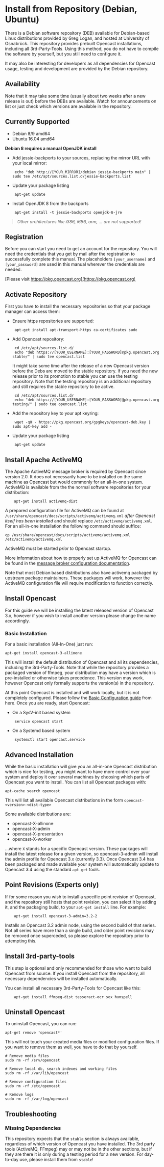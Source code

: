 Install from Repository (Debian, Ubuntu)
===========================================================================

There is a Debian software repository (DEB) available for Debian-based Linux distributions provided by Greg Logan, and hosted
at University of Osnabrück. This repository provides prebuilt Opencast installations, including all 3rd-Party-Tools.
Using this method, you do not have to compile the software by yourself, but you still need to configure it.

It may also be interesting for developers as all dependencies for Opencast usage, testing and development are provided
by the Debian repository.


Availability
------------

Note that it may take some time (usually about two weeks after a new release is out) before the DEBs are available.
Watch for announcements on list or just check which versions are available in the repository.


Currently Supported
-------------------

 - Debian 8/9 amd64
 - Ubuntu 16.04 amd64


**Debian 8 requires a manual OpenJDK install**

 - Add jessie-backports to your sources, replacing the mirror URL with your local mirror:

        echo "deb http://[YOUR_MIRROR]/debian jessie-backports main" | sudo tee /etc/apt/sources.list.d/jessie-backports.list

 - Update your package listing

        apt-get update

 - Install OpenJDK 8 from the backports

        apt-get install -t jessie-backports openjdk-8-jre

> *Other architectures like i386, i686, arm, … are not supported!*


Registration
------------

Before you can start you need to get an account for the repository. You will need the credentials that you get by mail
after the registration to successfully complete this manual. The placeholders `[your_username]` and `[your_password]`
are used in this manual wherever the credentials are needed.

[Please visit https://pkg.opencast.org](https://pkg.opencast.org)


Activate Repository
-------------------

First you have to install the necessary repositories so that your package manager can access them:

 - Ensure https repositories are supported:

        apt-get install apt-transport-https ca-certificates sudo

 - Add Opencast repository:

        cd /etc/apt/sources.list.d/
        echo "deb https://[YOUR_USERNAME]:[YOUR_PASSWORD]@pkg.opencast.org stable/" | sudo tee opencast.list

    It might take some time after the release of a new Opencast version before the Debs are moved to the stable
    repository. If you need the new release prior to its promotion to stable you can use the testing repository.
    Note that the testing repository is an additional repository and still requires the stable repository to be active.

        cd /etc/apt/sources.list.d/
        echo "deb https://[YOUR_USERNAME]:[YOUR_PASSWORD]@pkg.opencast.org testing/" | sudo tee opencast.list

 - Add the repository key to your apt keyring:

        wget -qO - https://pkg.opencast.org/gpgkeys/opencast-deb.key | sudo apt-key add -

 - Update your package listing

        apt-get update


Install Apache ActiveMQ
-----------------------

The Apache ActiveMQ message broker is required by Opencast since version 2.0. It does not necessarily have to be
installed on the same machine as Opencast but would commonly for an all-in-one system. ActiveMQ is available from the
the normal software repositories for your distribution:

        apt-get install activemq-dist


A prepared configuration file for ActiveMQ can be found at `/usr/share/opencast/docs/scripts/activemq/activemq.xml`
*after Opencast itself has been installed* and should replace `/etc/activemq/activemq.xml`. For an all-in-one
installation the following command should suffice:

    cp /usr/share/opencast/docs/scripts/activemq/activemq.xml /etc/activemq/activemq.xml

ActiveMQ must be started *prior to* Opencast startup.

More information about how to properly set up ActiveMQ for Opencast can be found in the [message broker configuration
documentation](../configuration/message-broker.md).

Note that most Debian based distributions also have activemq packaged by upstream package maintainers. These packages
will work, however the ActiveMQ configuration file will require modification to function correctly.

Install Opencast
------------------

For this guide we will be installing the latest released version of Opencast 3.x, however if you wish to install another
version please change the name accordingly.


### Basic Installation

For a basic installation (All-In-One) just run:

    apt-get install opencast-3-allinone

This will install the default distribution of Opencast and all its dependencies, including the 3rd-Party-Tools.  Note that
while the repository provides a packaged version of ffmpeg, your distribution may have a version which is pre-installed or
otherwise takes precedence.  This version may work, however Opencast only formally supports the version(s) in the repository.

At this point Opencast is installed and will work locally, but it is not completely configured.  Please follow the [Basic Configuration
guide](../configuration/basic.md) from here.  Once you are ready, start Opencast:

 - On a SysV-init based system

        service opencast start

 - On a Systemd based system

        systemctl start opencast.service


Advanced Installation
---------------------

While the basic installation will give you an all-in-one Opencast distribution which is nice for testing, you might
want to have more control over your system and deploy it over several machines by choosing which parts of Opencast you
want to install. You can list all Opencast packages with:

    apt-cache search opencast

This will list all available Opencast distributions in the form `opencast-<version>-<dist-type>`

Some available distributions are:

 - opencast-X-allinone
 - opencast-X-admin
 - opencast-X-presentation
 - opencast-X-worker

…where `X` stands for a specific Opencast version. These packages will install the latest release for a given version,
so opencast-3-admin will install the admin profile for Opencast 3.x (currently 3.3). Once Opencast 3.4 has been packaged
and made available your system will automatically update to Opencast 3.4 using the standard `apt-get` tools.


Point Revisions (Experts only)
------------------------------

If for some reason you wish to install a specific point revision of Opencast, and the repository still hosts that point
revision, you can select it by adding it, and the packaging build, to your `apt-get install` line.  For example:

        apt-get install opencast-3-admin=3.2-2

Installs an Opencast 3.2 admin node, using the second build of that series.  Not all series have more than a single build,
and older point revisions may be removed once superceded, so please explore the repository prior to attempting this.


Install 3rd-party-tools
-----------------------

This step is optional and only recommended for those who want to build Opencast from source. If you install Opencast
from the repository, all necessary dependencies will be installed automatically.

You can install all necessary 3rd-Party-Tools for Opencast like this:

        apt-get install ffmpeg-dist tesseract-ocr sox hunspell


Uninstall Opencast
--------------------

To uninstall Opencast, you can run:

    apt-get remove 'opencast*'

This will not touch your created media files or modified configuration files.  If you want to remove them as well, you
have to do that by yourself.

    # Remove media files
    sudo rm -rf /srv/opencast

    # Remove local db, search indexes and working files
    sudo rm -rf /var/lib/opencast

    # Remove configuration files
    sudo rm -rf /etc/opencast

    # Remove logs
    sudo rm -rf /var/log/opencast


Troubleshooting
---------------

### Missing Dependencies

This repository expects that the `stable` section is always available, regardless of which version of Opencast you have
installed.  The 3rd party tools (ActiveMQ, FFmpeg) may or may not be in the other sections, but if they are there it is
only during a testing period for a new version.  For day-to-day use, please install them from `stable`!
